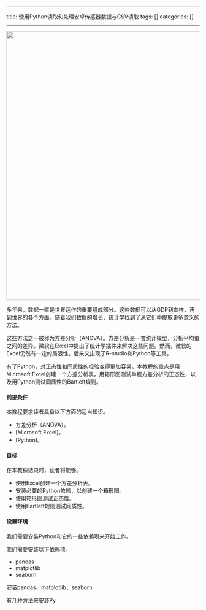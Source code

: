 
--- 
title:  使用Python读取和处理安卓传感器数据与CSV读取 
tags: []
categories: [] 

---
<img alt="" height="701" src="https://img-blog.csdnimg.cn/15a4715a52444ca98928b645ca4d9179.png" width="1104">



多年来，数据一直是世界运作的重要组成部分。这些数据可以从GDP到血样，再到世界的各个方面。随着我们数据的增长，统计学找到了从它们中提取更多意义的方法。

这些方法之一被称为方差分析（ANOVA）。方差分析是一套统计模型，分析平均值之间的差异。微软在Excel中提出了统计学插件来解决这些问题。然而，微软的Excel仍然有一定的局限性。后来又出现了R-studio和Python等工具。

有了Python，对正态性和同质性的检验变得更加容易。本教程的重点是用Microsoft Excel创建一个方差分析表，用箱形图测试单程方差分析的正态性，以及用Python测试同质性的Bartlett规则。

#### 前提条件

本教程要求读者具备以下方面的适当知识。

 - 方差分析（ANOVA）。
 - [Microsoft Excel]。
 - [Python]。

#### 目标

在本教程结束时，读者将能够。

 - 使用Excel创建一个方差分析表。
 - 安装必要的Python依赖，以创建一个箱形图。
 - 使用箱形图测试正态性。
 - 使用Bartlett规则测试同质性。

#### 设置环境

我们需要安装Python和它的一些依赖项来开始工作。

我们需要安装以下依赖项。

 - pandas
 - matplotlib
 - seaborn

安装pandas、matplotlib、seaborn

有几种方法来安装Py
